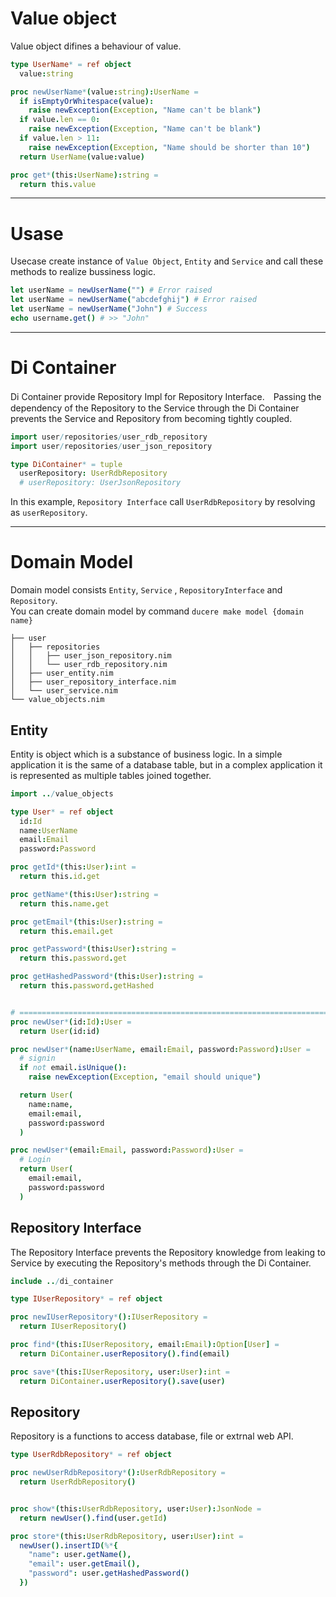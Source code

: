 Value object
===

Value object difines a behaviour of value.

```nim
type UserName* = ref object
  value:string

proc newUserName*(value:string):UserName =
  if isEmptyOrWhitespace(value):
    raise newException(Exception, "Name can't be blank")
  if value.len == 0:
    raise newException(Exception, "Name can't be blank")
  if value.len > 11:
    raise newException(Exception, "Name should be shorter than 10")
  return UserName(value:value)

proc get*(this:UserName):string =
  return this.value
```

---

Usase
===

Usecase create instance of `Value Object`, `Entity` and `Service` and call these methods to realize bussiness logic.

```nim
let userName = newUserName("") # Error raised
let userName = newUserName("abcdefghij") # Error raised
let userName = newUserName("John") # Success
echo username.get() # >> "John"
```

---

Di Container
===
Di Container provide Repository Impl for Repository Interface.　Passing the dependency of the Repository to the Service through the Di Container prevents the Service and Repository from becoming tightly coupled.

```nim
import user/repositories/user_rdb_repository
import user/repositories/user_json_repository

type DiContainer* = tuple
  userRepository: UserRdbRepository
  # userRepository: UserJsonRepository
```

In this example, `Repository Interface` call `UserRdbRepository` by resolving as `userRepository`.

---

Domain Model
===

Domain model consists `Entity`, `Service` , `RepositoryInterface` and `Repository`.  
You can create domain model by command `ducere make model {domain name}`

```
├── user
│   ├── repositories
│   │   ├── user_json_repository.nim
│   │   └── user_rdb_repository.nim
│   ├── user_entity.nim
│   ├── user_repository_interface.nim
│   └── user_service.nim
└── value_objects.nim
```

## Entity
Entity is object which is a substance of business logic. In a simple application it is the same of a database table, but in a complex application it is represented as multiple tables joined together.

```nim
import ../value_objects

type User* = ref object
  id:Id
  name:UserName
  email:Email
  password:Password

proc getId*(this:User):int =
  return this.id.get

proc getName*(this:User):string =
  return this.name.get

proc getEmail*(this:User):string =
  return this.email.get

proc getPassword*(this:User):string =
  return this.password.get

proc getHashedPassword*(this:User):string =
  return this.password.getHashed


# =============================================================================
proc newUser*(id:Id):User =
  return User(id:id)

proc newUser*(name:UserName, email:Email, password:Password):User =
  # signin
  if not email.isUnique():
    raise newException(Exception, "email should unique")

  return User(
    name:name,
    email:email,
    password:password
  )

proc newUser*(email:Email, password:Password):User =
  # Login
  return User(
    email:email,
    password:password
  )
```

## Repository Interface
The Repository Interface prevents the Repository knowledge from leaking to Service by executing the Repository's methods through the Di Container.

```nim
include ../di_container

type IUserRepository* = ref object

proc newIUserRepository*():IUserRepository =
  return IUserRepository()

proc find*(this:IUserRepository, email:Email):Option[User] =
  return DiContainer.userRepository().find(email)

proc save*(this:IUserRepository, user:User):int =
  return DiContainer.userRepository().save(user)
```

## Repository
Repository is a functions to access database, file or extrnal web API.

```nim
type UserRdbRepository* = ref object

proc newUserRdbRepository*():UserRdbRepository =
  return UserRdbRepository()


proc show*(this:UserRdbRepository, user:User):JsonNode =
  return newUser().find(user.getId)

proc store*(this:UserRdbRepository, user:User):int =
  newUser().insertID(%*{
    "name": user.getName(),
    "email": user.getEmail(),
    "password": user.getHashedPassword()
  })
```